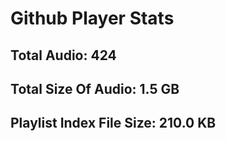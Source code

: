 # Github Player Stats

## Total Audio: 424

## Total Size Of Audio: 1.5 GB

## Playlist Index File Size: 210.0 KB
